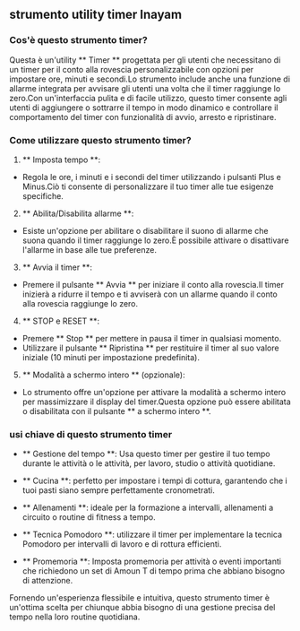## strumento utility timer Inayam

### Cos'è questo strumento timer?

Questa è un'utility ** Timer ** progettata per gli utenti che necessitano di un timer per il conto alla rovescia personalizzabile con opzioni per impostare ore, minuti e secondi.Lo strumento include anche una funzione di allarme integrata per avvisare gli utenti una volta che il timer raggiunge lo zero.Con un'interfaccia pulita e di facile utilizzo, questo timer consente agli utenti di aggiungere o sottrarre il tempo in modo dinamico e controllare il comportamento del timer con funzionalità di avvio, arresto e ripristinare.

### Come utilizzare questo strumento timer?

1. ** Imposta tempo **:
- Regola le ore, i minuti e i secondi del timer utilizzando i pulsanti Plus e Minus.Ciò ti consente di personalizzare il tuo timer alle tue esigenze specifiche.

2. ** Abilita/Disabilita allarme **:
- Esiste un'opzione per abilitare o disabilitare il suono di allarme che suona quando il timer raggiunge lo zero.È possibile attivare o disattivare l'allarme in base alle tue preferenze.

3. ** Avvia il timer **:
- Premere il pulsante ** Avvia ** per iniziare il conto alla rovescia.Il timer inizierà a ridurre il tempo e ti avviserà con un allarme quando il conto alla rovescia raggiunge lo zero.

4. ** STOP e RESET **:
- Premere ** Stop ** per mettere in pausa il timer in qualsiasi momento.
- Utilizzare il pulsante ** Ripristina ** per restituire il timer al suo valore iniziale (10 minuti per impostazione predefinita).

5. ** Modalità a schermo intero ** (opzionale):
- Lo strumento offre un'opzione per attivare la modalità a schermo intero per massimizzare il display del timer.Questa opzione può essere abilitata o disabilitata con il pulsante ** a schermo intero **.

### usi chiave di questo strumento timer

- ** Gestione del tempo **: Usa questo timer per gestire il tuo tempo durante le attività o le attività, per lavoro, studio o attività quotidiane.

- ** Cucina **: perfetto per impostare i tempi di cottura, garantendo che i tuoi pasti siano sempre perfettamente cronometrati.

- ** Allenamenti **: ideale per la formazione a intervalli, allenamenti a circuito o routine di fitness a tempo.

- ** Tecnica Pomodoro **: utilizzare il timer per implementare la tecnica Pomodoro per intervalli di lavoro e di rottura efficienti.

- ** Promemoria **: Imposta promemoria per attività o eventi importanti che richiedono un set di Amoun T di tempo prima che abbiano bisogno di attenzione.

Fornendo un'esperienza flessibile e intuitiva, questo strumento timer è un'ottima scelta per chiunque abbia bisogno di una gestione precisa del tempo nella loro routine quotidiana.